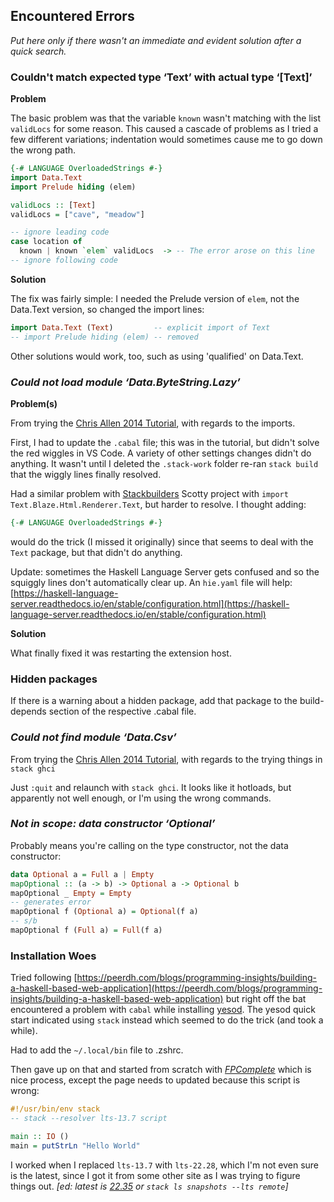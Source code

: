 ## Encountered Errors

_Put here only if there wasn't an immediate and evident solution after a quick search._

### Couldn't match expected type ‘Text’ with actual type ‘[Text]’

**Problem**

The basic problem was that the variable `known` wasn't matching with the list `validLocs` for some reason. This caused a cascade of problems as I tried a few different variations; indentation would sometimes cause me to go down the wrong path.

```haskell
{-# LANGUAGE OverloadedStrings #-}
import Data.Text
import Prelude hiding (elem)

validLocs :: [Text]
validLocs = ["cave", "meadow"]

-- ignore leading code
case location of
  known | known `elem` validLocs  -> -- The error arose on this line
-- ignore following code
```

**Solution**

The fix was fairly simple: I needed the Prelude version of `elem`, not the Data.Text version, so changed the import lines:

```haskell
import Data.Text (Text)         -- explicit import of Text
-- import Prelude hiding (elem) -- removed
```

Other solutions would work, too, such as using 'qualified' on Data.Text.


### _Could not load module ‘Data.ByteString.Lazy’_

**Problem(s)**

From trying the [Chris Allen 2014 Tutorial](https://howistart.org/posts/haskell/1/), with regards to the imports.

First, I had to update the `.cabal` file; this was in the tutorial, but didn't solve the red wiggles in VS Code. A variety of other settings changes didn't do anything. It wasn't until I deleted the `.stack-work` folder re-ran `stack build` that the wiggly lines finally resolved.

Had a similar problem with [Stackbuilders](https://www.stackbuilders.com/blog/getting-started-with-haskell-projects-using-scotty/) Scotty project with `import Text.Blaze.Html.Renderer.Text`, but harder to resolve. I thought adding:

```haskell
{-# LANGUAGE OverloadedStrings #-}
```

would do the trick (I missed it originally) since that seems to deal with the `Text` package, but that didn't do anything.

Update: sometimes the Haskell Language Server gets confused and so the squiggly lines don't automatically clear up. An `hie.yaml` file will help: [https://haskell-language-server.readthedocs.io/en/stable/configuration.html](https://haskell-language-server.readthedocs.io/en/stable/configuration.html)

**Solution**

What finally fixed it was restarting the extension host.

### Hidden packages

If there is a warning about a hidden package, add that package to the build-depends section of the respective .cabal file.

### _Could not find module ‘Data.Csv’_

From trying the [Chris Allen 2014 Tutorial](https://howistart.org/posts/haskell/1/), with regards to the trying things in `stack ghci`

Just `:quit` and relaunch with `stack ghci`. It looks like it hotloads, but apparently not well enough, or I'm using the wrong commands.

### _Not in scope: data constructor ‘Optional’_

Probably means you're calling on the type constructor, not the data constructor:

```haskell
data Optional a = Full a | Empty
mapOptional :: (a -> b) -> Optional a -> Optional b
mapOptional _ Empty = Empty
-- generates error
mapOptional f (Optional a) = Optional(f a)
-- s/b
mapOptional f (Full a) = Full(f a)
```

### Installation Woes

Tried following [https://peerdh.com/blogs/programming-insights/building-a-haskell-based-web-application](https://peerdh.com/blogs/programming-insights/building-a-haskell-based-web-application) but right off the bat encountered a problem with `cabal` while installing [yesod](https://www.yesodweb.com/page/quickstart). The yesod quick start indicated using `stack` instead which seemed to do the trick (and took a while).

Had to add the `~/.local/bin` file to .zshrc.

Then gave up on that and started from scratch with [_FPComplete_](https://tech.fpcomplete.com/haskell/get-started/osx/) which is nice process, except the page needs to updated because this script is wrong:

```haskell
#!/usr/bin/env stack
-- stack --resolver lts-13.7 script

main :: IO ()
main = putStrLn "Hello World"
```

I worked when I replaced `lts-13.7` with `lts-22.28`, which I'm not even sure is the latest, since I got it from some other site as I was trying to figure things out. _[ed: latest is [22.35](https://www.stackage.org/lts-22.35) or `stack ls snapshots --lts remote`]_

